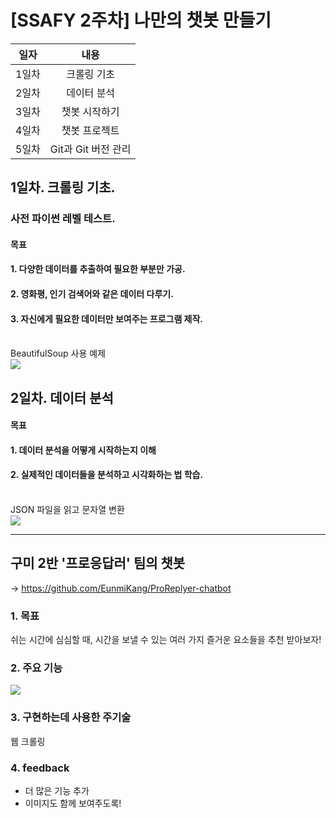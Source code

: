 # [SSAFY 2주차] 나만의 챗봇 만들기

일자 | 내용
:------: | :------:
1일차 | 크롤링 기초
2일차 | 데이터 분석
3일차 | 챗봇 시작하기
4일차 | 챗봇 프로젝트
5일차 | Git과 Git 버전 관리      

## 1일차. 크롤링 기초.
### 사전 파이썬 레벨 테스트.
#### 목표
  #### 1. 다양한 데이터를 추출하여 필요한 부분만 가공.
  #### 2. 영화평, 인기 검색어와 같은 데이터 다루기.
  #### 3. 자신에게 필요한 데이터만 보여주는 프로그램 제작.
<br />BeautifulSoup 사용 예제 <br />
<img src = "https://user-images.githubusercontent.com/21337488/50434425-6c2cf580-0920-11e9-88fd-af6800c650d3.PNG">

## 2일차. 데이터 분석
#### 목표
  #### 1. 데이터 분석을 어떻게 시작하는지 이해
  #### 2. 실제적인 데이터들을 분석하고 시각화하는 법 학습.
<br />JSON 파일을 읽고 문자열 변환 <br />
<img src = "https://user-images.githubusercontent.com/21337488/50435173-82888080-0923-11e9-9272-8fe41c96dd5c.PNG">
  
  
---------------------------
## 구미 2반 '프로응답러' 팀의 챗봇 <br/>
-> https://github.com/EunmiKang/ProReplyer-chatbot
### 1. 목표
쉬는 시간에 심심할 때, 시간을 보낼 수 있는 여러 가지 즐거운 요소들을 추천 받아보자!
### 2. 주요 기능
<img src="https://user-images.githubusercontent.com/18115456/50434019-03914900-091f-11e9-90f3-f1eaee064af5.JPG"><br/>
### 3. 구현하는데 사용한 주기술
웹 크롤링
### 4. feedback
* 더 많은 기능 추가
* 이미지도 함께 보여주도록!
